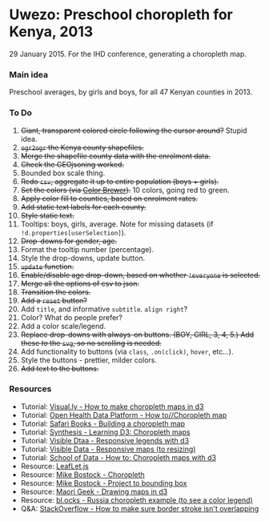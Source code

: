 Uwezo: Preschool choropleth for Kenya, 2013
=======

29 January 2015. For the IHD conference, generating a choropleth map. 

### Main idea

Preschool averages, by girls and boys, for all 47 Kenyan counties in 2013.


### To Do
1. ~~Giant, transparent colored circle following the cursor around?~~ Stupid idea.
2. ~~`ogr2ogr` the Kenya county shapefiles.~~
3. ~~Merge the shapefile county data with the enrolment data.~~
4. ~~Check the GEOjsoning worked.~~
5. Bounded box scale thing.
6. ~~Redo `csv`, aggregate it up to entire population (boys + girls).~~
7. ~~Set the colors (via [Color Brewer](http://colorbrewer2.org/)).~~ 10 colors, going red to green.
8. ~~Apply color fill to counties, based on enrolment rates.~~
9. ~~Add static text labels for each county.~~
10. ~~Style static text.~~
11. Tooltips: boys, girls, average. Note for missing datasets (if `!d.properties[userSelection]`).
12. ~~Drop-downs for gender, age.~~
13. Format the tooltip number (percentage).
14. Style the drop-downs, update button.
15. ~~`update` function.~~
16. ~~Enable/disable age drop-down, based on whether `!everyone` is selected.~~
17. ~~Merge all the options of csv to json.~~
18. ~~Transition the colors.~~
19. ~~Add a `reset` button?~~ 
20. Add `title`, and informative `subtitle`. `align right`?
21. Color? What do people prefer?
22. Add a color scale/legend.
23. ~~Replace drop-downs with always-on buttons. (BOY, GIRL, 3, 4, 5.) Add these _to_ the `svg`, so no scrolling is needed.~~
24. Add functionality to buttons (via `class`, `.on(click)`, `hover`, etc...). 
25. Style the buttons - prettier, milder colors. 
26. ~~Add text to the buttons.~~

  


### Resources

* Tutorial: [Visual.ly - How to make choropleth maps in d3](http://blog.visual.ly/how-to-make-choropleth-maps-in-d3/)
* Tutorial: [Open Health Data Platform - How to//Choropleth map](http://www.cde.org.uk/howto/choropleth-maps/)
* Tutorial: [Safari Books - Building a choropleth map](https://www.safaribooksonline.com/library/view/data-visualization-with/9781782162162/ch12s04.html)
* Tutorial: [Synthesis - Learning D3: Choropleth maps](http://synthesis.sbecker.net/articles/2012/07/18/learning-d3-part-7-choropleth-maps)
* Tutorial: [Visible Dtaa - Responsive legends with d3](https://eyeseast.github.io/visible-data/2013/08/27/responsive-legends-with-d3/)
* Tutorial: [Visible Data - Responsive maps (to resizing)](https://eyeseast.github.io/visible-data/2013/08/26/responsive-d3/)
* Tutorial: [School of Data - How to: Choropleth maps with d3](http://schoolofdata.org/2014/06/06/how-to-choropleth-maps-with-d3/)
* Resource: [LeafLet.js](http://leafletjs.com/reference.html)
* Resource: [Mike Bostock - Choropleth](http://bl.ocks.org/mbostock/4060606)
* Resource: [Mike Bostock - Project to bounding box](http://bl.ocks.org/mbostock/4707858)
* Resource: [Maori Geek - Drawing maps in d3](http://www.maori.geek.nz/post/d3_js_geo_fun)
* Resource: [bl.ocks - Russia choropleth example (to see a color legend)](http://bl.ocks.org/KoGor/5685876)
* Q&A: [StackOverflow - How to make sure border stroke isn't overlapping](https://stackoverflow.com/questions/17917072/choropleth-maps-changing-stroke-color-in-mouseover-shows-overlapping-boundari)


